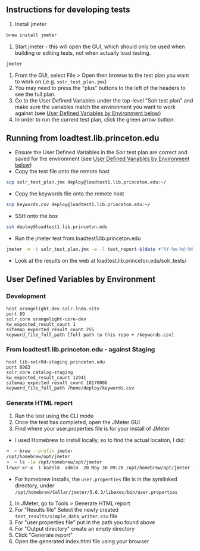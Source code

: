 ## Instructions for developing tests
1. Install jmeter
```bash
brew install jmeter 
```
1. Start jmeter - this will open the GUI, which should only be used when building or editing tests, not when actually load testing.
```bash
jmeter
```
1. From the GUI, select File > Open then browse to the test plan you want to work on (.e.g. `solr_test_plan.jmx`)
1. You may need to press the "plus" buttons to the left of the headers to see the full plan.
1. Go to the User Defined Variables under the top-level "Solr test plan" and make sure the variables match the environment you want to work against (see [User Defined Variables by Environment below](#user-defined-variables-by-environment))
1. In order to run the current test plan, click the green arrow button.

## Running from loadtest.lib.princeton.edu
* Ensure the User Defined Variables in the Solr test plan are correct and saved for the environment (see [User Defined Variables by Environment below](#user-defined-variables-by-environment))
* Copy the test file onto the remote host
```bash
scp solr_test_plan.jmx deploy@loadtest1.lib.princeton.edu:~/
```
* Copy the keywords file onto the remote host
```bash
scp keywords.csv deploy@loadtest1.lib.princeton.edu:~/
```
* SSH onto the box
```bash
ssh deploy@loadtest1.lib.princeton.edu
```
* Run the jmeter test from loadtest1.lib.princeton.edu
```bash
jmeter -n -t solr_test_plan.jmx -e -l test_report-$(date +"%Y-%m-%d:%H:%M:%S").jtl -o ./test_results-$(date +"%Y-%m-%d:%H:%M:%S")/
```
* Look at the results on the web at loadtest.lib.princeton.edu/solr_tests/
## User Defined Variables by Environment
### Development
```
host orangelight.dev.solr.lndo.site
port 80
solr_core orangelight-core-dev
kw_expected_result_count 1
sitemap_expected_result_count 255
keyword_file_full_path [full path to this repo + /keywords.csv]
```
### From loadtest1.lib.princeton.edu - against Staging
```
host lib-solr8d-staging.princeton.edu
port 8983
solr_core catalog-staging
kw_expected_result_count 12941
sitemap_expected_result_count 18170086
keyword_file_full_path /home/deploy/keywords.csv
```

### Generate HTML report
1. Run the test using the CLI mode
1. Once the test has completed, open the JMeter GUI
1. Find where your user.properties file is for your install of JMeter
  * I used Homebrew to install locally, so to find the actual location, I did:
  ```bash
  ➜  ~ brew --prefix jmeter
/opt/homebrew/opt/jmeter
➜  ~ ls -la /opt/homebrew/opt/jmeter
lrwxr-xr-x  1 kadelm  admin  20 May 30 09:28 /opt/homebrew/opt/jmeter -> ../Cellar/jmeter/5.6.3
  ```
  * For homebrew installs, the `user.properties` file is in the symlinked directory, under `/opt/homebrew/Cellar/jmeter/5.6.3/libexec/bin/user.properties`
1. In JMeter, go to Tools > Generate HTML report
  1. For "Results file" Select the newly created `test_results/simple_data_writer.csv` file
  1. For "user.properties file" put in the path you found above
  1. For "Output directory" create an empty directory
  1. Click "Generate report"
1. Open the generated index.html file using your browser
